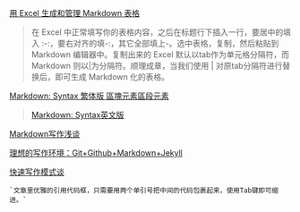 [用 Excel 生成和管理 Markdown 表格](http://moxfive.xyz/2015/10/31/excel-markdown-table/)
> 在 Excel 中正常填写你的表格内容，之后在标题行下插入一行，要居中的填入 :-:，要右对齐的填-:，其它全部填上-。选中表格，复制，然后粘贴到 Markdown 编辑器中。复制出来的 Excel 默认以tab作为单元格分隔符，而 Markdown 则以|为分隔符。顺理成章，当我们使用 | 对原tab分隔符进行替换后，即可生成 Markdown 化的表格。
> 

[Markdown: Syntax 繁体版 區塊元素區段元素](http://markdown.tw/)
> [Markdown: Syntax英文版](http://daringfireball.net/projects/markdown/syntax)

[Markdown写作浅谈](http://www.yangzhiping.com/tech/r-markdown-knitr.html)

[理想的写作环境：Git+Github+Markdown+Jekyll](http://www.yangzhiping.com/tech/writing-space.html)

[快速写作模式谈](http://www.yangzhiping.com/psy/writers-model.html)

	`文章里优雅的引用代码框，只需要用两个单引号把中间的代码包裹起来，使用Tab键即可缩进。`

